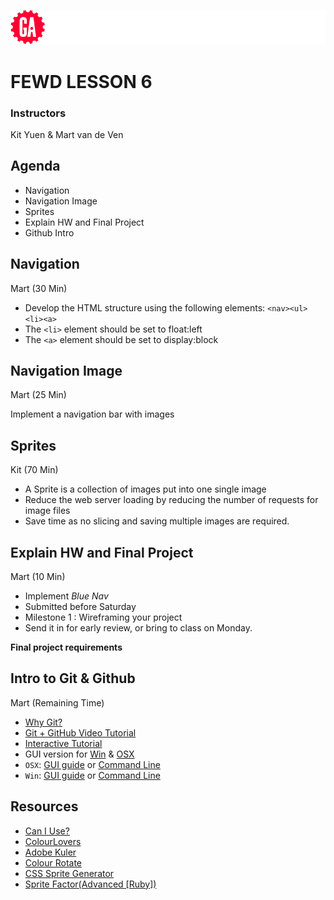 ![General Assembly](assets/images/ga.png)
# FEWD LESSON 6

### Instructors
Kit Yuen & Mart van de Ven 



## Agenda

* Navigation
* Navigation Image
* Sprites
* Explain HW and Final Project
* Github Intro



## Navigation
<aside class="notes">Mart (30 Min)</aside>

* Develop the HTML structure using the following elements: `<nav><ul><li><a>`
* The `<li>` element should be set to float:left
* The `<a>` element should be set to display:block



## Navigation Image
<aside class="notes">Mart (25 Min)</aside>

Implement a navigation bar with images



## Sprites
<aside class="notes">Kit (70 Min)</aside>

* A Sprite is a collection of images put into one single image
* Reduce the web server loading by reducing the number of requests for image files
* Save time as no slicing and saving multiple images are required.



## Explain HW and Final Project
<aside class="notes">Mart (10 Min)</aside>

* Implement *Blue Nav*
* Submitted before Saturday
* Milestone 1 : Wireframing your project
* Send it in for early review, or bring to class on Monday.

**Final project requirements**



## Intro to Git & Github
<aside class="notes">Mart (Remaining Time)</aside>

* [Why Git?](https://generalassemb.ly/blog/technically-speaking-github)
* [Git + GitHub Video Tutorial](http://net.tutsplus.com/tutorials/tools-and-tips/terminal-git-and-github-for-the-rest-of-us-screencast/)
* [Interactive Tutorial](http://try.github.io/)
* GUI version for [Win](http://windows.github.com/) & [OSX](http://mac.github.com/)
* `OSX`: [GUI guide](http://www.hacheka.com/newbie-guide-for-using-github-in-mac-osx/) or [Command Line](http://blog.mugunthkumar.com/articles/tutorial-setting-up-git-on-your-mac/)
* `Win`: [GUI guide](http://arstechnica.com/information-technology/2012/05/hands-on-github-for-windows-takes-the-pain-out-of-using-git/) or [Command Line](http://guides.beanstalkapp.com/version-control/git-on-windows.html)



## Resources
* [Can I Use?](http://caniuse.com)
* [ColourLovers](http://www.colourlovers.com/)
* [Adobe Kuler](https://kuler.adobe.com/#themes/rating?time=30)
* [Colour Rotate](http://mobile.colorotate.org/)
* [CSS Sprite Generator](http://spritegen.website-performance.org/)
* [Sprite Factor(Advanced [Ruby])](https://github.com/jakesgordon/sprite-factory)
